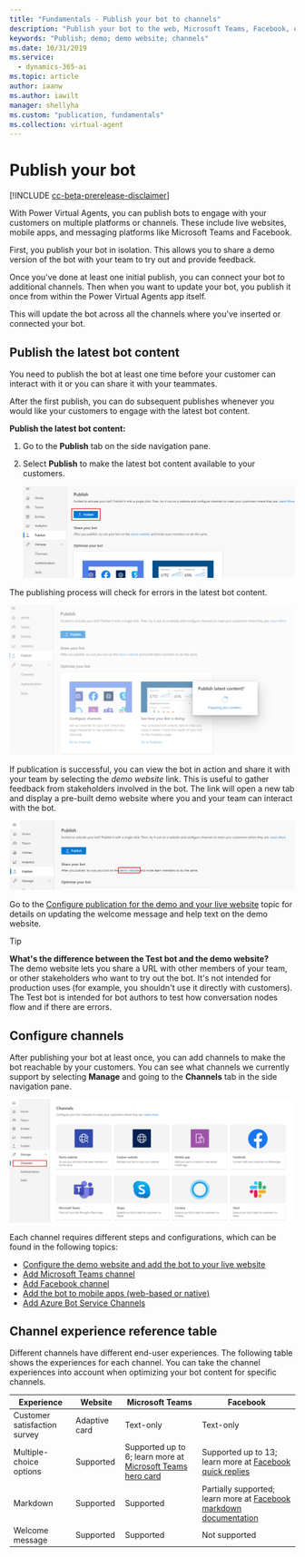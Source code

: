 ```yaml
---
title: "Fundamentals - Publish your bot to channels"
description: "Publish your bot to the web, Microsoft Teams, Facebook, or even use an existing Azure Bot Service framework."
keywords: "Publish; demo; demo website; channels"
ms.date: 10/31/2019
ms.service:
  - dynamics-365-ai
ms.topic: article
author: iaanw
ms.author: iawilt
manager: shellyha
ms.custom: "publication, fundamentals"
ms.collection: virtual-agent
---
```


# Publish your bot

[!INCLUDE [cc-beta-prerelease-disclaimer](includes/cc-beta-prerelease-disclaimer.md)]

With Power Virtual Agents, you can publish bots to engage with your customers on multiple platforms or channels. These include live websites, mobile apps, and messaging platforms like Microsoft Teams and Facebook. 

First, you publish your bot in isolation. This allows you to share a demo version of the bot with your team to try out and provide feedback. 

Once you've done at least one initial publish, you can connect your bot to additional channels. Then when you want to update your bot, you publish it once from within the Power Virtual Agents app itself. 

This will update the bot across all the channels where you've inserted or connected your bot.


## Publish the latest bot content

You need to publish the bot at least one time before your customer can interact with it or you can share it with your teammates. 

After the first publish, you can do subsequent publishes whenever you would like your customers to engage with the latest bot content.

**Publish the latest bot content:**

1. Go to the **Publish** tab on the side navigation pane. 

2. Select **Publish** to make the latest bot content available to your customers.

    ![Publish latest bot content](media/channel-publish-latest-content.png)

The publishing process will check for errors in the latest bot content.

![Validate latest bot content for publish](media/channel-publish-validation.png)

If publication is successful, you can view the bot in action and share it with your team by selecting the *demo website* link. This is useful to gather feedback from stakeholders involved in the bot. The link will open a new tab and display a pre-built demo website where you and your team can interact with the bot.

![Go to demo website](media/channel-go-to-demo-website.png)

Go to the [Configure publication for the demo and your live website](publication-connect-bot-to-web-channels.md) topic for details on updating the welcome message and help text on the demo website.

> [!TIP]
> **What's the difference between the Test bot and the demo website?** <br/>
> The demo website lets you share a URL with other members of your team, or other stakeholders who want to try out the bot. It's not intended for production uses (for example, you shouldn't use it directly with customers). <br/>
> The Test bot is intended for bot authors to test how conversation nodes flow and if there are errors.

## Configure channels

After publishing your bot at least once, you can add channels to make the bot reachable by your customers. You can see what channels we currently support by selecting **Manage** and going to the **Channels** tab in the side navigation pane.

![Channel settings](media/channel-channels-menu.png)

Each channel requires different steps and configurations, which can be found in the following topics:

- [Configure the demo website and add the bot to your live website](publication-connect-bot-to-web-channels.md)
- [Add Microsoft Teams channel](publication-add-bot-to-microsoft-teams.md)
- [Add Facebook channel](publication-add-bot-to-facebook.md)
- [Add the bot to mobile apps (web-based or native)](publication-connect-bot-to-custom-application.md)
- [Add Azure Bot Service Channels](publication-connect-bot-to-azure-bot-service-channels.md)



## Channel experience reference table
Different channels have different end-user experiences. The following table shows the experiences for each channel. You can take the channel experiences into account when optimizing your bot content for specific channels.

 Experience | Website | Microsoft Teams | Facebook
 ---|---|---|---
 Customer satisfaction survey | Adaptive card | Text-only | Text-only
 Multiple-choice options | Supported | Supported up to 6; learn more at [Microsoft Teams hero card](/microsoftteams/platform/concepts/cards/cards-reference#hero-card) | Supported up to 13; learn more at [Facebook quick replies](https://developers.facebook.com/docs/messenger-platform/send-messages/quick-replies/)
 Markdown | Supported | Supported | Partially supported; learn more at [Facebook markdown documentation](https://www.facebook.com/help/147348452522644?helpref=related)
 Welcome message | Supported | Supported | Not supported



